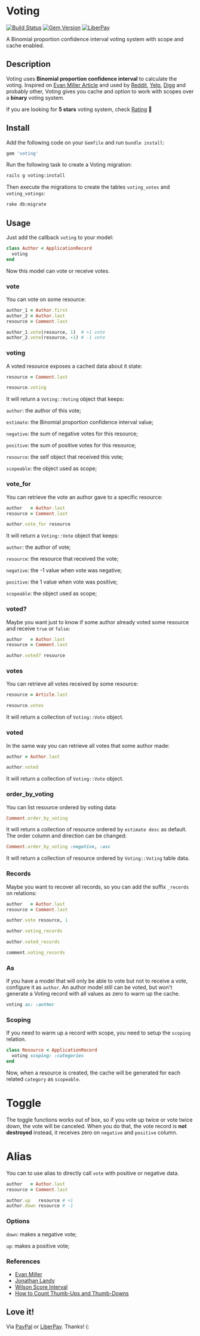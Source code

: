 # Voting

[![Build Status](https://travis-ci.org/wbotelhos/voting.svg)](https://travis-ci.org/wbotelhos/voting)
[![Gem Version](https://badge.fury.io/rb/voting.svg)](https://badge.fury.io/rb/voting)
[![LiberPay](https://img.shields.io/badge/donate-%3C3-brightgreen.svg)](https://liberapay.com/wbotelhos)

A Binomial proportion confidence interval voting system with scope and cache enabled.

## Description

Voting uses **Binomial proportion confidence interval** to calculate the voting. Inspired on [Evan Miller Article](https://www.evanmiller.org/how-not-to-sort-by-average-rating.html) and used by [Reddit](https://redditblog.com/2009/10/15/reddits-new-comment-sorting-system), [Yelp](https://www.yelpblog.com/2011/02/the-most-romantic-city-on-yelp-is), [Digg](web.archive.org/web/20110415020820/http://about.digg.com/blog/algorithm-experiments-better-comments) and probably other, Voting gives you cache and option to work with scopes over a **binary** voting system.

If you are looking for **5 stars** voting system, check [Rating](https://github.com/wbotelhos/rating) :star2:

## Install

Add the following code on your `Gemfile` and run `bundle install`:

```ruby
gem 'voting'
```

Run the following task to create a Voting migration:

```bash
rails g voting:install
```

Then execute the migrations to create the tables `voting_votes` and `voting_votings`:

```bash
rake db:migrate
```

## Usage

Just add the callback `voting` to your model:

```ruby
class Author < ApplicationRecord
  voting
end
```

Now this model can vote or receive votes.

### vote

You can vote on some resource:

```ruby
author_1 = Author.first
author_2 = Author.last
resource = Comment.last

author_1.vote(resource, 1)  # +1 vote
author_2.vote(resource, -1) # -1 vote
```

### voting

A voted resource exposes a cached data about it state:

```ruby
resource = Comment.last

resource.voting
```

It will return a `Voting::Voting` object that keeps:

`author`: the author of this vote;

`estimate`: the Binomial proportion confidence interval value;

`negative`: the sum of negative votes for this resource;

`positive`: the sum of positive votes for this resource;

`resource`: the self object that received this vote;

`scopeable`: the object used as scope;

### vote_for

You can retrieve the vote an author gave to a specific resource:

```ruby
author   = Author.last
resource = Comment.last

author.vote_for resource
```

It will return a `Voting::Vote` object that keeps:

`author`: the author of vote;

`resource`: the resource that received the vote;

`negative`: the -1 value when vote was negative;

`positive`: the 1 value when vote was positive;

`scopeable`: the object used as scope;

### voted?

Maybe you want just to know if some author already voted some resource and receive `true` or `false`:

```ruby
author   = Author.last
resource = Comment.last

author.voted? resource
```

### votes

You can retrieve all votes received by some resource:

```ruby
resource = Article.last

resource.votes
```

It will return a collection of `Voting::Vote` object.

### voted

In the same way you can retrieve all votes that some author made:

```ruby
author = Author.last

author.voted
```

It will return a collection of `Voting::Vote` object.

### order_by_voting

You can list resource ordered by voting data:

```ruby
Comment.order_by_voting
```

It will return a collection of resource ordered by `estimate desc` as default.
The order column and direction can be changed:

```ruby
Comment.order_by_voting :negative, :asc
```

It will return a collection of resource ordered by `Voting::Voting` table data.

### Records

Maybe you want to recover all records, so you can add the suffix `_records` on relations:

```ruby
author   = Author.last
resource = Comment.last

author.vote resource, 1

author.voting_records

author.voted_records

comment.voting_records
```

### As

If you have a model that will only be able to vote but not to receive a vote, configure it as `author`.
An author model still can be voted, but won't generate a Voting record with all values as zero to warm up the cache.

```ruby
voting as: :author
```

### Scoping

If you need to warm up a record with scope, you need to setup the `scoping` relation.

```ruby
class Resource < ApplicationRecord
  voting scoping: :categories
end
```

Now, when a resource is created, the cache will be generated for each related `category` as `scopeable`.

# Toggle

The toggle functions works out of box, so if you vote up twice or vote twice down, the vote will be canceled.
When you do that, the vote record is **not destroyed** instead, it receives zero on `negative` and `positive` column.

# Alias

You can to use alias to directly call `vote` with positive or negative data.

```ruby
author   = Author.last
resource = Comment.last

author.up   resource # +1
author.down resource # -1
```

### Options

`down`: makes a negative vote;

`up`: makes a positive vote;

### References

- [Evan Miller](https://www.evanmiller.org/how-not-to-sort-by-average-rating.html)
- [Jonathan Landy](http://efavdb.com/ranking-revisited)
- [Wilson Score Interval](https://en.wikipedia.org/wiki/Binomial_proportion_confidence_interval#Wilson_score_interval)
- [How to Count Thumb-Ups and Thumb-Downs](http://www.dcs.bbk.ac.uk/~dell/publications/dellzhang_ictir2011.pdf)

## Love it!

Via [PayPal](https://www.paypal.com/cgi-bin/webscr?cmd=_donations&business=X8HEP2878NDEG&item_name=voting) or [LiberPay](https://liberapay.com/wbotelhos). Thanks! (:
